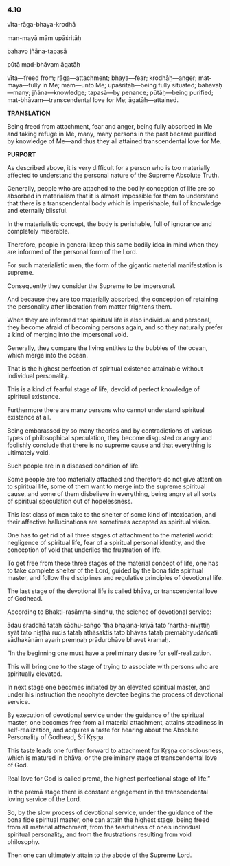 <!--
.. title: Bhagavad-gita::Nectar 22 of 199
.. slug: bg-22-ignorance
.. date: 2019-08-14 03:48:37 UTC-04:00
.. tags: ignorance
.. category: bhagavad-gita
.. link: 
.. description: ignorance
.. type: text
-->

### 4.10

vīta-rāga-bhaya-krodhā

man-mayā mām upāśritāḥ

bahavo jñāna-tapasā

pūtā mad-bhāvam āgatāḥ

<!-- TEASER_END -->

vīta—freed from; rāga—attachment; bhaya—fear; krodhāḥ—anger; mat-mayā—fully in Me; mām—unto Me; upāśritāḥ—being fully situated; bahavaḥ—many; jñāna—knowledge; tapasā—by penance; pūtāḥ—being purified; mat-bhāvam—transcendental love for Me; āgatāḥ—attained.

**TRANSLATION**

Being freed from attachment, fear and anger, being fully absorbed in Me and taking refuge in Me, many, many persons in the past became purifled by knowledge of Me—and thus they all attained transcendental love for Me.

**PURPORT**

As described above, it is very difficult for a person who is too materially affected to understand the personal nature of the Supreme Absolute Truth.

Generally, people who are attached to the bodily conception of life are so absorbed in materialism that it is almost impossible for them to understand that there is a transcendental body which is imperishable, full of knowledge and eternally blissful.

In the materialistic concept, the body is perishable, full of ignorance and completely miserable.

Therefore, people in general keep this same bodily idea in mind when they are informed of the personal form of the Lord.

For such materialistic men, the form of the gigantic material manifestation is supreme.

Consequently they consider the Supreme to be impersonal.

And because they are too materially absorbed, the conception of retaining the personality after liberation from matter frightens them.

When they are informed that spiritual life is also individual and personal, they become afraid of becoming persons again, and so they naturally prefer a kind of merging into the impersonal void.

Generally, they compare the living entities to the bubbles of the ocean, which merge into the ocean.

That is the highest perfection of spiritual existence attainable without individual personality.

This is a kind of fearful stage of life, devoid of perfect knowledge of spiritual existence.

Furthermore there are many persons who cannot understand spiritual existence at all.

Being embarassed by so many theories and by contradictions of various types of philosophical speculation, they become disgusted or angry and foolishly conclude that there is no supreme cause and that everything is ultimately void.

Such people are in a diseased condition of life.

Some people are too materially attached and therefore do not give attention to spiritual life, some of them want to merge into the supreme spiritual cause, and some of them disbelieve in everything, being angry at all sorts of spiritual speculation out of hopelessness.

This last class of men take to the shelter of some kind of intoxication, and their affective hallucinations are sometimes accepted as spiritual vision.

One has to get rid of all three stages of attachment to the material world: negligence of spiritual life, fear of a spiritual personal identity, and the conception of void that underlies the frustration of life.

To get free from these three stages of the material concept of life, one has to take complete shelter of the Lord, guided by the bona fide spiritual master, and follow the disciplines and regulative principles of devotional life.

The last stage of the devotional life is called bhāva, or transcendental love of Godhead.

According to Bhakti-rasāmṛta-sindhu, the science of devotional service:

ādau śraddhā tataḥ sādhu-saṅgo ’tha bhajana-kriyā tato ’nartha-nivṛttiḥ syāt tato niṣṭhā rucis tataḥ athāsaktis tato bhāvas tataḥ premābhyudañcati sādhakānām ayaṁ premṇaḥ prādurbhāve bhavet kramaḥ.

“In the beginning one must have a preliminary desire for self-realization.

This will bring one to the stage of trying to associate with persons who are spiritually elevated.

In next stage one becomes initiated by an elevated spiritual master, and under his instruction the neophyte devotee begins the process of devotional service.

By execution of devotional service under the guidance of the spiritual master, one becomes free from all material attachment, attains steadiness in self-realization, and acquires a taste for hearing about the Absolute Personality of Godhead, Śrī Kṛṣṇa.

This taste leads one further forward to attachment for Kṛṣṇa consciousness, which is matured in bhāva, or the preliminary stage of transcendental love of God.

Real love for God is called premā, the highest perfectional stage of life.”

In the premā stage there is constant engagement in the transcendental loving service of the Lord.

So, by the slow process of devotional service, under the guidance of the bona fide spiritual master, one can attain the highest stage, being freed from all material attachment, from the fearfulness of one’s individual spiritual personality, and from the frustrations resulting from void philosophy.

Then one can ultimately attain to the abode of the Supreme Lord.

